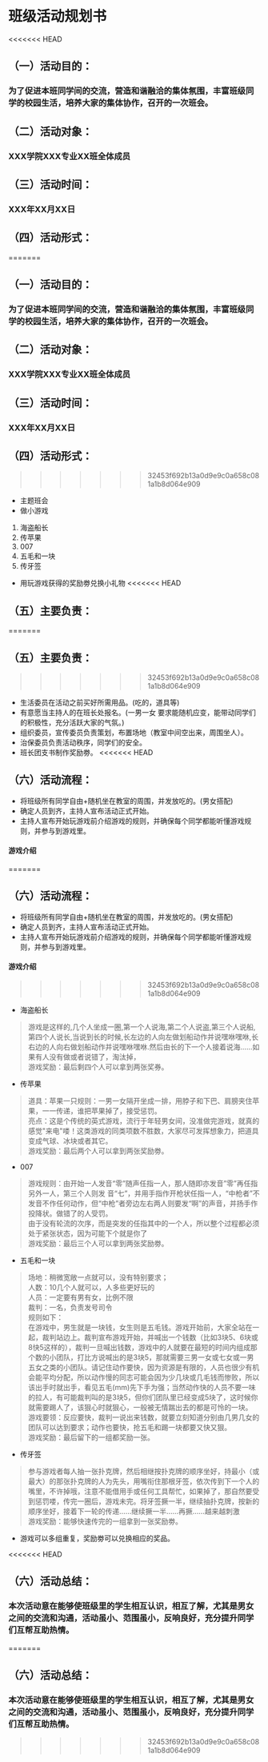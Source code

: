 #  班级活动规划书
<<<<<<< HEAD
##  （一）活动目的：
### 为了促进本班同学间的交流，营造和谐融洽的集体氛围，丰富班级同学的校园生活，培养大家的集体协作，召开的一次班会。
##  （二）活动对象：
### XXX学院XXX专业XX班全体成员
##  （三）活动时间：
###  XXX年XX月XX日
##  （四）活动形式：
=======
## （一）活动目的：
### 为了促进本班同学间的交流，营造和谐融洽的集体氛围，丰富班级同学的校园生活，培养大家的集体协作，召开的一次班会。
## （二）活动对象：
### XXX学院XXX专业XX班全体成员
## （三）活动时间：
### XXX年XX月XX日
## （四）活动形式：
>>>>>>> 32453f692b13a0d9e9c0a658c081a1b8d064e909
* 主题班会
* 做小游戏
 1. 海盗船长
 2. 传苹果
 3. 007
 4. 五毛和一块
 5. 传牙签
* 用玩游戏获得的奖励劵兑换小礼物
<<<<<<< HEAD
##  （五）主要负责：
=======
## （五）主要负责：
>>>>>>> 32453f692b13a0d9e9c0a658c081a1b8d064e909
* 生活委员在活动之前买好所需用品。(吃的，道具等) 
* 有意愿当主持人的在班长处报名。(一男一女 要求能随机应变，能带动同学们的积极性，充分活跃大家的气氛。) 　
* 组织委员，宣传委员负责策划，布置场地（教室中间空出来，周围坐人）。 
* 治保委员负责活动秩序，同学们的安全。
* 班长团支书制作奖励劵。
<<<<<<< HEAD
##  （六）活动流程：
* 将班级所有同学自由+随机坐在教室的周围，并发放吃的。(男女搭配) 
* 确定人员到齐，主持人宣布活动正式开始。
* 主持人宣布开始玩游戏前介绍游戏的规则，并确保每个同学都能听懂游戏规则，并参与到游戏里。
####  游戏介绍
=======
## （六）活动流程：
* 将班级所有同学自由+随机坐在教室的周围，并发放吃的。(男女搭配) 
* 确定人员到齐，主持人宣布活动正式开始。
* 主持人宣布开始玩游戏前介绍游戏的规则，并确保每个同学都能听懂游戏规则，并参与到游戏里。
#### 游戏介绍
>>>>>>> 32453f692b13a0d9e9c0a658c081a1b8d064e909
* 海盗船长
>游戏是这样的,几个人坐成一圈,第一个人说海,第二个人说盗,第三个人说船,第四个人说长,当说到长的时候,长左边的人向左做划船动作并说嘿咻嘿咻,长右边的人向右做划船动作并说嘿咻嘿咻.然后由长的下一个人接着说海……如果有人没有做或者说错了，淘汰掉，  
>游戏奖励：最后剩四个人可以拿到两张奖券。


* 传苹果
>道具：苹果一只规则：一男一女隔开坐成一排，用脖子和下巴、肩膀夹住苹果，一一传递，谁把苹果掉了，接受惩罚。  
>亮点：这是个传统的英式游戏，流行于年轻男女间，没准做完游戏，就真的感觉"来电"喽！这类游戏的同类项数不胜数，大家尽可发挥想象力，把道具变成气球、冰块或者其它。  
>游戏奖励：最后两个人可以拿到两张奖励劵。


* 007
>游戏规则：由开始一人发音“零”随声任指一人，那人随即亦发音”零”再任指另外一人，第三个人则发 音“七”，并用手指作开枪状任指一人，“中枪者”不发音不作任何动作，但“中枪”者旁边左右两人则要发“啊”的声音，并扬手作投降状。做错了的人受罚。  
>由于没有轮流的次序，而是突发的任指其中的一个人，所以整个过程都必须处于紧张状态，因为可能下个就是你了  
>游戏奖励：最后三个人可以拿到两张奖励劵。


* 五毛和一块
>场地：稍微宽敞一点就可以，没有特别要求；  
>人数：10几个人就可以，人多些更好玩的  
>人员：一定要有男有女，比例不限  
>裁判：一名，负责发号司令  
>规则如下：  
>在游戏中，男生就是一块钱，女生则是五毛钱。游戏开始前，大家全站在一起，裁判站边上。裁判宣布游戏开始，并喊出一个钱数（比如3块5、6块或8快5这样的），裁判一旦喊出钱数，游戏中的人就要在最短的时间内组成那个数的小团队，打比方说喊出的是3块5，那就需要三男一女或七女或一男五女之类的小团队。请记住动作要快，因为资源是有限的，人员也很少有机会能平均分配，所以动作慢的同志可能会因为少几块或几毛钱而惨败，所以该出手时就出手，看见五毛(mm)先下手为强；当然动作快的人员不要一味的拉人，有可能裁判叫的是3块5，但你们团队里已经变成5块了，这时候你就需要踢人了，该狠心时就狠心，一般被无情踹出去的都是可怜的一块。  
>游戏要领：反应要快，裁判一说出来钱数，就要立刻知道分别由几男几女的团队可以达到要求；动作也要快，抢五毛和踢一块都要又快又狠。  
>游戏奖励：最后留下的一组都奖励一张。

* 传牙签
>参与游戏者每人抽一张扑克牌，然后相继按扑克牌的顺序坐好，持最小（或最大）的那张扑克牌的人为先头，用嘴衔住那根牙签，依次传到下一个人的嘴里，不许掉哦，注意不能借用手或任何工具帮忙，如果掉了，那自然要受到惩罚喽，传完一圈后，游戏未完。将牙签撅一半，继续抽扑克牌，按新的顺序坐好，接着下一轮的传递……继续撅一半……再撅……越来越刺激  
>游戏奖励：能够快速传完的一组拿到一张奖励劵。

* 游戏可以多组重复，奖励劵可以兑换相应的奖品。

<<<<<<< HEAD
##  （六）活动总结：
###  本次活动意在能够使班级里的学生相互认识，相互了解，尤其是男女之间的交流和沟通，活动虽小、范围虽小，反响良好，充分提升同学们互帮互助热情。
=======
## （六）活动总结：
### 本次活动意在能够使班级里的学生相互认识，相互了解，尤其是男女之间的交流和沟通，活动虽小、范围虽小，反响良好，充分提升同学们互帮互助热情。
>>>>>>> 32453f692b13a0d9e9c0a658c081a1b8d064e909
